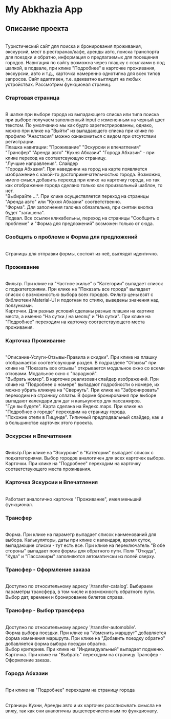 <h1><b>My Abkhazia App</b></h1>

<h2><b>Описание проекта</b></h2><br />
Туристический сайт для поиска и бронирования проживания, экскурсий, мест в ресторанах/кафе, аренды авто, поиска транспорта для поездки и обратно, информация о предлагаемых для посещения городов. Навигация по сайту возможна через плашку с ссылками в под шапкой, в подвале, при клике "Подробнее" в карточке проживания, экскурсии, авто и т.д., карточка намеренно однотипна для всех типов запросов. Сайт адаптивен, т.е. адекватно выглядит на любых устройствах. Рассмотрим функционал страниц.<br />

<h3><b>Стартовая страница</b></h3><br />
В шапке при выборе города из выпадающего списка или типа поиска при выборе получаем заполненный input с измененным на черный цвет текстом. По умолчанию мы как будто зарегестрированны, однако, можно при клике на "Выйти" из выпадающего списка при клике по профилю "Анастасия" можно ознакомиться с видом при отсутствии регистрации.<br />
Плашка навигации: "Проживание" "Эскурсии и впечатления" "Трансфер" "Аренда авто" "Кухня Абхазии" "Города Абхазии" - при клике переход на соответсвующую страницу.<br />
"Лучшие направления". Слайдер<br />
"Города Абхазии". При наведении на город на карте появляется изображение с какой-то достопримечательностью города. Возможно, имело смысл добавить переход при клике на карточку города, но так как отображение города сделано только как произвольный шаблон, то нет.<br />
"Выбирайте ...". При клике осуществляется переход на страницы "Аренда авто" или "Кухня Абхазии" соответственно.<br />
"Форма". Для заполнения галочка обязательна, при снятии кнопка будет "загашена".<br />
Подвал. Все ссылки кликабельны, переход на страницы "Сообщить о проблеме" и "Форма для предложений" возможен только от сюда.<br />

<h3><b>Сообщить о проблеме</b> и <b>Форма для предложений</b></h3><br />
Страницы для отправки формы, состоят из неё, выглядят идентично.<br />

<h3><b>Проживание</b></h3><br />
Фильтр. При клике на "Частное жилье" в "Категории" выпадает список с подкатегориями. При клике на "Показать все города" выпадает список с возможностью выбора всех городов. Фильтр цены взят с библиотеки Material-UI и подогнан по стилю, выведены значения над ползунками.<br />
Карточки. Для разных условий сделаны разные плашки на картике места, а именно "На сутки / на месяц" и "На сутки". При клике на "Подробнее" переходим на карточку соответствующего места проживания.<br />

<h3><b>Карточка Проживание</b></h3><br />
"Описание-Услуги-Отзывы-Правила и скидки". При клике на плашку отображается соответсвующий раздел. В подразделе "Отзывы" при клике на "Показать все отзывы" открывается модальное окно со всеми отзовами. Модальное окно с "параджой".<br />
"Выбрать номер". В карточке реализован слайдер изображений. При клике на "Подробнее о номере" выпадают подробности о номере, их можно убрать кликнув на "Свернуть". При клике на "Забронировать" переходим на страницу оплаты. В форме бронирования при выборе выпадают календари для дат и калькулятор для пассажиров.<br />
"Где вы будете". Карта сделана на Яндекс.maps. При клике на "Подробнее о городе" переходим на страницу города.<br />
"Похожие отели в Пицунде". Типичный предподвальный слайдер, как и в большинстве карточек этого проекта.<br />

<h3><b>Эскурсии и Впечатления</b></h3><br />
Фильтр.При клике на "Эскурсии" в "Категории" выпадает список с подкатегориями. Выбор городов аналогичен для всех карточек выбора.
Карточки. При клике на "Подробнее" переходим на карточку соответствующего места проживания.<br />


<h3><b>Карточка Эскурсии и Впечатления</b></h3><br />
Работает аналогично карточке "Проживание", имея меньший функционал.<br />


<h3><b>Трансфер</b></h3><br />
Форма. При клике на параметр выпадает список наименований для выбора. Калькуляторы, даты при клике с календаря, время суток, выпадающие списки - тут есть все. При клике на переключатель "В обе стороны" выпадает поле формы для обратного пути. Поля "Откуда", "Куда" и "Пассажиры" заполняются автоматичски из полей сверху.<br />

<h3><b>Трансфер - Оформление заказа</b></h3><br />
Доступно по относительному адресу '/transfer-catalog'. Выбираем параметры трансфера, в том числе и возможность обратного пути. Выбор дат, времени и бронирование билетов справа.<br />
<h3><b>Трансфер - Выбор трансфера</b></h3><br />
Доступно по относительному адресу '/transfer-automobile'.<br />
Форма выбора поездки. При клике на "Изменить маршрут" добавляется форма изменения маршрута. При клике на "Добавить поездку обратно" добавляется форма выбора поездки обратно.<br />
Выбор критериев. При клике на "Индивидуальный" выпадает подменю.<br />
Карточка. При клике на "Выбрать" переходим на страницу Трансфер - Оформление заказа.<br />

<h3><b>Города Абхазии</b></h3><br />
При клике на "Подробнее" переходим на страницу города
<br />
<br />

Страницы Кухни, Аренды авто и их карточек рассписывать смысла не вижу, так как они аналогичны вышеперечисленным по функционалу.
